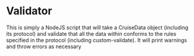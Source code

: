 # Validator

This is simply a NodeJS script that will take a CruiseData object (including 
its protocol) and validate that all the data within conforms to the rules 
specified in the protocol (including custom-validate).  It will print warnings 
and throw errors as necessary
